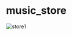 # music_store

![store1](https://user-images.githubusercontent.com/44220596/104266225-2f0b1000-54b5-11eb-966e-fdbdcff75c6e.PNG)
